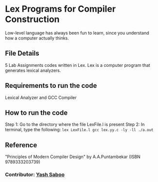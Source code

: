 # Lex Programs for Compiler Construction
Low-level language has always been fun to learn, since you understand how a computer actually thinks.

## File Details
5 Lab Assignments codes written in Lex. Lex is a computer program that generates lexical analyzers.

## Requirements to run the code
Lexical Analyzer and GCC Compiler

## How to run the code
Step 1: Go to the directory where the file LexFile.l is present
Step 2: In terminal, type the following:
										```
										lex LexFile.l
										gcc lex.yy.c -ly -ll
										./a.out
										```

## Reference
"Principles of Modern Compiler Design" by A.A.Puntambekar (ISBN 9789333203739)

### Contributor: [Yash Saboo](https://github.com/yashsaboo)